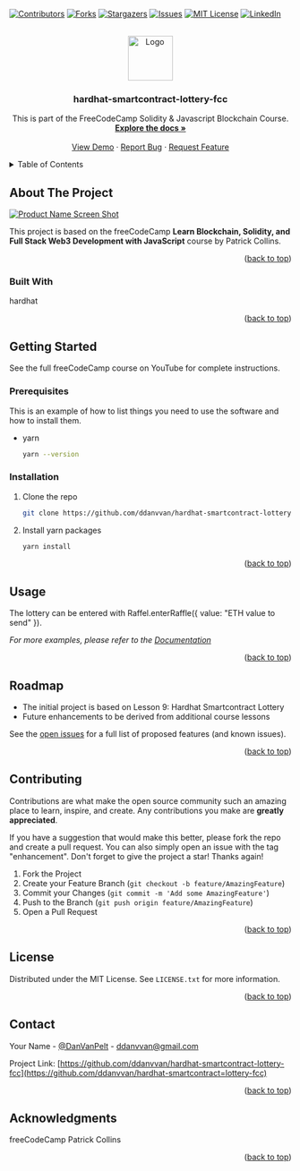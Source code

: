 <!-- Improved compatibility of back to top link: See: https://github.com/othneildrew/Best-README-Template/pull/73 -->

<a name="readme-top"></a>

<!--
*** Thanks to the Best-README-Template.
-->

<!-- PROJECT SHIELDS -->
<!--
*** I'm using markdown "reference style" links for readability.
*** Reference links are enclosed in brackets [ ] instead of parentheses ( ).
*** See the bottom of this document for the declaration of the reference variables
*** for contributors-url, forks-url, etc. This is an optional, concise syntax you may use.
*** https://www.markdownguide.org/basic-syntax/#reference-style-links
-->

[![Contributors][contributors-shield]][contributors-url]
[![Forks][forks-shield]][forks-url]
[![Stargazers][stars-shield]][stars-url]
[![Issues][issues-shield]][issues-url]
[![MIT License][license-shield]][license-url]
[![LinkedIn][linkedin-shield]][linkedin-url]

<!-- PROJECT LOGO -->
<br />
<div align="center">
  <a href="https://github.com/ddanvvan/hardhat-smartcontract-lottery-fcc">
    <img src="images/logo.png" alt="Logo" width="80" height="80">
  </a>

<h3 align="center">hardhat-smartcontract-lottery-fcc</h3>

  <p align="center">
    This is part of the FreeCodeCamp Solidity & Javascript Blockchain Course.
    <br />
    <a href="https://github.com/ddanvvan/fund-me-fcc"><strong>Explore the docs »</strong></a>
    <br />
    <br />
    <a href="https://github.com/ddanvvan/fund-me-fcc">View Demo</a>
    ·
    <a href="https://github.com/ddanvvan/fund-me-fcc/issues">Report Bug</a>
    ·
    <a href="https://github.com/ddanvvan/fund-me-fcc/issues">Request Feature</a>
  </p>
</div>

<!-- TABLE OF CONTENTS -->
<details>
  <summary>Table of Contents</summary>
  <ol>
    <li>
      <a href="#about-the-project">About The Project</a>
      <ul>
        <li><a href="#built-with">Built With</a></li>
      </ul>
    </li>
    <li>
      <a href="#getting-started">Getting Started</a>
      <ul>
        <li><a href="#prerequisites">Prerequisites</a></li>
        <li><a href="#installation">Installation</a></li>
      </ul>
    </li>
    <li><a href="#usage">Usage</a></li>
    <li><a href="#roadmap">Roadmap</a></li>
    <li><a href="#contributing">Contributing</a></li>
    <li><a href="#license">License</a></li>
    <li><a href="#contact">Contact</a></li>
    <li><a href="#acknowledgments">Acknowledgments</a></li>
  </ol>
</details>

<!-- ABOUT THE PROJECT -->

## About The Project

[![Product Name Screen Shot][product-screenshot]](https://example.com)

<!--  Here's a blank template to get started: To avoid retyping too much info. Do a search and replace with your text editor for the following: `ddanvvan`, `fund-me-fcc`, `twitter_handle`, `linkedin_username`, `email_client`, `email`, `fund-me-fcc`, `This is part of the FreeCodeCamp Solidity & Javascript Blockchain Course.` -->

This project is based on the freeCodeCamp <b>Learn Blockchain, Solidity, and Full Stack Web3 Development with JavaScript</b> course by Patrick Collins.

<p align="right">(<a href="#readme-top">back to top</a>)</p>

### Built With

hardhat

<p align="right">(<a href="#readme-top">back to top</a>)</p>

<!-- GETTING STARTED -->

## Getting Started

See the full freeCodeCamp course on YouTube for complete instructions.

### Prerequisites

This is an example of how to list things you need to use the software and how to install them.

-   yarn
    ```sh
    yarn --version
    ```

### Installation

1. Clone the repo
    ```sh
    git clone https://github.com/ddanvvan/hardhat-smartcontract-lottery-fcc.git
    ```
2. Install yarn packages
    ```sh
    yarn install
    ```

<p align="right">(<a href="#readme-top">back to top</a>)</p>

<!-- USAGE EXAMPLES -->

## Usage

The lottery can be entered with Raffel.enterRaffle({ value: "ETH value to send" }).

_For more examples, please refer to the [Documentation](https://example.com)_

<p align="right">(<a href="#readme-top">back to top</a>)</p>

<!-- ROADMAP -->

## Roadmap

-   The initial project is based on Lesson 9: Hardhat Smartcontract Lottery
-   Future enhancements to be derived from additional course lessons

See the [open issues](https://github.com/ddanvvan/hardhat-smartcontract-lottery-fcc/issues) for a full list of proposed features (and known issues).

<p align="right">(<a href="#readme-top">back to top</a>)</p>

<!-- CONTRIBUTING -->

## Contributing

Contributions are what make the open source community such an amazing place to learn, inspire, and create. Any contributions you make are **greatly appreciated**.

If you have a suggestion that would make this better, please fork the repo and create a pull request. You can also simply open an issue with the tag "enhancement".
Don't forget to give the project a star! Thanks again!

1. Fork the Project
2. Create your Feature Branch (`git checkout -b feature/AmazingFeature`)
3. Commit your Changes (`git commit -m 'Add some AmazingFeature'`)
4. Push to the Branch (`git push origin feature/AmazingFeature`)
5. Open a Pull Request

<p align="right">(<a href="#readme-top">back to top</a>)</p>

<!-- LICENSE -->

## License

Distributed under the MIT License. See `LICENSE.txt` for more information.

<p align="right">(<a href="#readme-top">back to top</a>)</p>

<!-- CONTACT -->

## Contact

Your Name - [@DanVanPelt](https://twitter.com/DanVanPelt) - ddanvvan@gmail.com

Project Link: [https://github.com/ddanvvan/hardhat-smartcontract-lottery-fcc](https://github.com/ddanvvan/hardhat-smartcontract=lottery-fcc)

<p align="right">(<a href="#readme-top">back to top</a>)</p>

<!-- ACKNOWLEDGMENTS -->

## Acknowledgments

freeCodeCamp
Patrick Collins

<p align="right">(<a href="#readme-top">back to top</a>)</p>

<!-- MARKDOWN LINKS & IMAGES -->
<!-- https://www.markdownguide.org/basic-syntax/#reference-style-links -->

[contributors-shield]: https://img.shields.io/github/contributors/ddanvvan/fund-me-fcc.svg?style=for-the-badge
[contributors-url]: https://github.com/ddanvvan/fund-me-fcc/graphs/contributors
[forks-shield]: https://img.shields.io/github/forks/ddanvvan/fund-me-fcc.svg?style=for-the-badge
[forks-url]: https://github.com/ddanvvan/fund-me-fcc/network/members
[stars-shield]: https://img.shields.io/github/stars/ddanvvan/fund-me-fcc.svg?style=for-the-badge
[stars-url]: https://github.com/ddanvvan/fund-me-fcc/stargazers
[issues-shield]: https://img.shields.io/github/issues/ddanvvan/fund-me-fcc.svg?style=for-the-badge
[issues-url]: https://github.com/ddanvvan/fund-me-fcc/issues
[license-shield]: https://img.shields.io/github/license/ddanvvan/fund-me-fcc.svg?style=for-the-badge
[license-url]: https://github.com/ddanvvan/fund-me-fcc/blob/master/LICENSE.txt
[linkedin-shield]: https://img.shields.io/badge/-LinkedIn-black.svg?style=for-the-badge&logo=linkedin&colorB=555
[linkedin-url]: https://linkedin.com/in/linkedin_username
[product-screenshot]: images/screenshot.png
